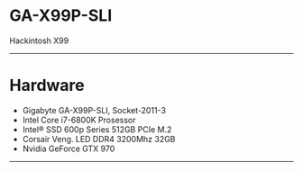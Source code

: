# GA-X99P-SLI
Hackintosh X99

---

# Hardware
- Gigabyte GA-X99P-SLI, Socket-2011-3
- Intel Core i7-6800K Prosessor
- Intel® SSD 600p Series 512GB PCIe M.2
- Corsair Veng. LED DDR4 3200Mhz 32GB
- Nvidia GeForce GTX 970

---
